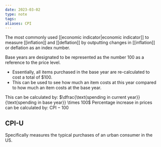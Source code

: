 ```yaml
---
date: 2023-03-02
type: note
tags: 
aliases: CPI
---
```


The most commonly used [[economic indicator|economic indicator]] to measure [[inflation]] and [[deflation]] by outputting changes in [[inflation]] or deflation as an index number.

Base years are designated to be represented as the number 100 as a reference to the price level.
- Essentially, all items purchased in the base year are re-calculated to cost a total of $100.
- This can be used to see how much an item costs at this year compared to how much an item costs at the base year.

This can be calculated by: $\dfrac{\text{spending in current year}}{\text{spending in base year}} \times 100$
Percentage increase in prices can be calculated by: $\text{CPI} - 100$

## CPI-U
Specifically measures the typical purchases of an urban consumer in the US.
